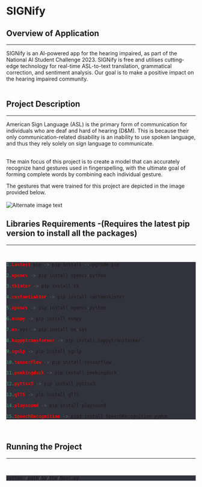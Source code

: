 # SIGNify


## Overview of Application
<hr> 
SIGNify is an AI-powered app for the hearing impaired, as part of the National AI Student Challenge 2023. SIGNify is free and utilises cutting-edge technology for real-time ASL-to-text translation, grammatical correction, and sentiment analysis. Our goal is to make a positive impact on the hearing impaired community.
<br /><br />

## Project Description 
<hr> 
American Sign Language (ASL) is the primary form of communication for individuals who are deaf and hard of hearing (D&M). This is because their only communication-related disability is an inability to use spoken language, and thus they rely solely on sign language to communicate.<br /><br />

The main focus of this project is to create a model that can accurately recognize hand gestures used in fingerspelling, with the ultimate goal of forming complete words by combining each individual gesture.

The gestures that were trained for this project are depicted in the image provided below.<br/><br/>
![Alternate image text](https://t4.ftcdn.net/jpg/03/60/42/61/360_F_360426181_xubOrGR3vGFq8C2K2xpamRsJujyrCPvz.jpg)



## Libraries Requirements -(Requires the latest pip version to install all the packages)
<hr>
<br/>

<div style="background-color: rgb(50, 50, 60);">

``` python
1.Lastest pip -> pip install --upgrade pip

2.opencv -> pip install opencv-python

3.tkinter -> pip install tk

4.customtinkter -> pip install customtkinter 

5.opencv -> pip install opencv-python

6.numpy -> pip install numpy

7.os-sys -> pip install os-sys

8.happytransformer -> pip install happytransformer

9.sgnlp -> pip install sgnlp

10.tensorFlow -> pip install tensorflow 

11.peekingduck -> pip install peekingduck

12.pyttsx3 -> pip install pyttsx3

13.gTTS -> pip install gTTS

14.playsound -> pip install playsound

15.SpeechRecognition -> pip3 install SpeechRecognition pydub
```
</div><br/>

## Running the Project
<hr><br/>

<div style="background-color: rgb(50, 50, 60);">

``` python
python /path/to/the/Root.py
``` 
</div>